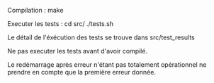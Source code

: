 Compilation : 
make

Executer les tests :
cd src/
./tests.sh



Le détail de l'éxécution des tests se trouve dans src/test_results

Ne pas executer les tests avant d'avoir compilé.

Le redémarrage après erreur n'étant pas totalement opérationnel ne prendre en compte que la première erreur donnée.
